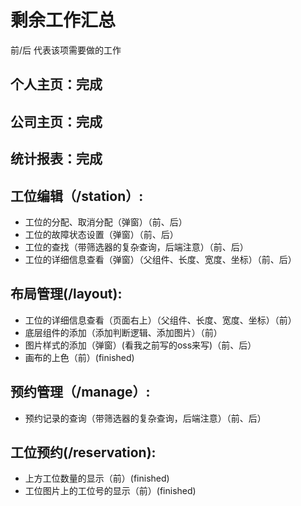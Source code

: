 # 剩余工作汇总
前/后 代表该项需要做的工作
## 个人主页：完成
## 公司主页：完成
## 统计报表：完成
## 工位编辑（/station）:
- 工位的分配、取消分配（弹窗）（前、后）
- 工位的故障状态设置（弹窗）（前、后）
- 工位的查找（带筛选器的复杂查询，后端注意）（前、后）
- 工位的详细信息查看（弹窗）（父组件、长度、宽度、坐标）（前、后）
## 布局管理(/layout):
- 工位的详细信息查看（页面右上）（父组件、长度、宽度、坐标）（前）
- 底层组件的添加（添加判断逻辑、添加图片）（前）
- 图片样式的添加（弹窗）(看我之前写的oss来写)（前、后）
- 画布的上色（前）(finished)
## 预约管理（/manage）:
- 预约记录的查询（带筛选器的复杂查询，后端注意）（前、后）
## 工位预约(/reservation):
- 上方工位数量的显示（前）(finished)
- 工位图片上的工位号的显示（前）(finished)